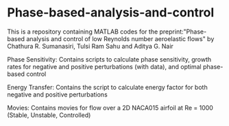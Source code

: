 # Phase-based-analysis-and-control

This is a repository containing MATLAB codes for the preprint:"Phase-based analysis and control of low Reynolds number aeroelastic flows" by Chathura R. Sumanasiri, Tulsi Ram Sahu and Aditya G. Nair

Phase Sensitivity: Contains scripts to calculate phase sensitivity, growth rates for negative and positive perturbations (with data), and optimal phase-based control 

Energy Transfer: Contains the script to calculate energy factor for both negative and positive perturbations

Movies: Contains movies for flow over a 2D NACA015 airfoil at Re = 1000 (Stable, Unstable, Controlled)
